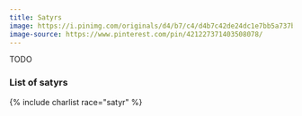 ```yaml
---
title: Satyrs
image: https://i.pinimg.com/originals/d4/b7/c4/d4b7c42de24dc1e7bb5a737bd1876c27.jpg
image-source: https://www.pinterest.com/pin/421227371403508078/
---
```


TODO

### List of satyrs

{% include charlist race="satyr" %}
